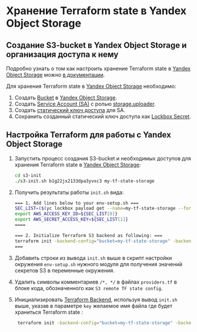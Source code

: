 # Хранение Terraform state в Yandex Object Storage

## Создание S3-bucket в Yandex Object Storage и организация доступа к нему

Подробно узнать о том как настроить хранение Terraform state в [Yandex Object Storage](https://yandex.cloud/ru/docs/storage/) можно [в документации](https://yandex.cloud/ru/docs/tutorials/infrastructure-management/terraform-state-storage).

Для хранения Terraform state в [Yandex Object Storage](https://yandex.cloud/ru/docs/storage/) необходимо:
1. Создать [Bucket](https://yandex.cloud/ru/docs/storage/concepts/bucket) в [Yandex Object Storage](https://yandex.cloud/ru/docs/storage/).
2. Создать [Service Account (SA)](https://yandex.cloud/ru/docs/iam/concepts/users/service-accounts) с ролью [storage.uploader](https://yandex.cloud/ru/docs/iam/roles-reference#storage-uploader).
3. Создать [статический ключ доступа](https://yandex.cloud/ru/docs/iam/concepts/authorization/access-key) для SA.
4. Сохранить созданный статический ключ доступа как [Lockbox Secret](https://yandex.cloud/ru/docs/lockbox/concepts/secret).

## Настройка Terraform для работы c Yandex Object Storage

1. Запустить процесс создания S3-bucket и необходимых доступов для хранения Terraform state в [Yandex Object Storage](https://yandex.cloud/ru/docs/storage/):
   ```bash
   cd s3-init
   ./s3-init.sh b1g22jx2133dpa3yvxc3 my-tf-state-storage
   ```

2. Получить результаты работы `init.sh` вида:
    ```bash
    === 1. Add lines below to your env-setup.sh ===
    SEC_LIST=($(yc lockbox payload get --name=my-tf-state-storage --format=json | jq -r '.entries[0] | .key, .text_value'))
    export AWS_ACCESS_KEY_ID=${SEC_LIST[0]}
    export AWS_SECRET_ACCESS_KEY=${SEC_LIST[1]}
    ====

    === 2. Initialize Terraform S3 backend as following: ===
    terraform init -backend-config="bucket=my-tf-state-storage" -backend-config="key=zitadel-deploy.tfstate"
    ===
    ```

3. Добавить строки из вывода `init.sh` выше в скрипт настройки окружения `env-setup.sh` нужного модуля для получения значений секретов S3 в переменные окружения.

4. Удалить символы комментариев `/*, */` в файлах `providers.tf` в блоке кода, обозначенного как `S3 remote TF state config`.

5. Инициализировать [Terraform Backend](https://developer.hashicorp.com/terraform/language/settings/backends/configuration), используя  вывод `init.sh` выше, указав в параметре `key` желаемое имя файла где будет храниться Terraform state :
   ```bash
    terraform init -backend-config="bucket=my-tf-state-storage" -backend-config="key=zitadel-deploy.tfstate"   
   ```
